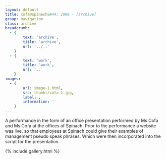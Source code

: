 ```yaml
---
layout: default
title: cofa@spinach&#44; 2009 - [archive]
group: navigation
class: archive
breadcrumb:
  - {
  		text: 'archive',
  		title: 'archive',
  		url: '../..'
	}
  - {
  		text: 'work',
  		title: 'work',
  		url: '..'
	}
images:
  - {
		url: image-1.html, 
		src: thumbs/cofa-1.jpg,
		label: ,
		information: ''
	}
---
```



A performance in the form of an office presentation performed by Ms Cofa and Ms Cofa at the offices of Spinach. Prior to the performance a website was live, so that employees at Spinach could give their examples of management pseudo speak phrases. Which were then incorporated into the script for the presentation.

{% include gallery.html %}
